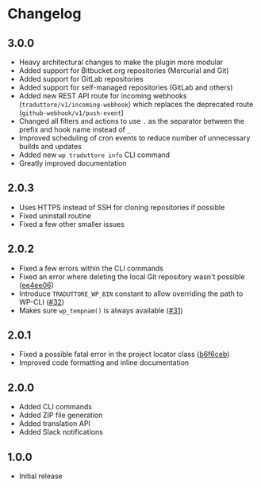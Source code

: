 # Changelog

## 3.0.0

* Heavy architectural changes to make the plugin more modular
* Added support for Bitbucket.org repositories (Mercurial and Git)
* Added support for GitLab repositories
* Added support for self-managed repositories (GitLab and others)
* Added new REST API route for incoming webhooks (`traduttore/v1/incoming-webhook`) which replaces the deprecated route (`github-webhook/v1/push-event`)
* Changed all filters and actions to use `.` as the separator between the prefix and hook name instead of `_`
* Improved scheduling of cron events to reduce number of unnecessary builds and updates
* Added new `wp traduttore info` CLI command
* Greatly improved documentation

## 2.0.3

* Uses HTTPS instead of SSH for cloning repositories if possible
* Fixed uninstall routine
* Fixed a few other smaller issues

## 2.0.2

* Fixed a few errors within the CLI commands
* Fixed an error where deleting the local Git repository wasn't possible ([ee4ee06](https://github.com/wearerequired/traduttore/commit/ee4ee0626b009f88e40362b22dd69c9092e742e5))
* Introduce `TRADUTTORE_WP_BIN` constant to allow overriding the path to WP-CLI ([#32](https://github.com/wearerequired/traduttore/pull/32))
* Makes sure `wp_tempnam()` is always available ([#31](https://github.com/wearerequired/traduttore/pull/31))

## 2.0.1

* Fixed a possible fatal error in the project locator class ([b6f6ceb](https://github.com/wearerequired/traduttore/commit/b6f6cebbed32f67d5891726c00f7d6bc44f42ff2))
* Improved code formatting and inline documentation

## 2.0.0

* Added CLI commands
* Added ZIP file generation
* Added translation API
* Added Slack notifications

## 1.0.0

* Initial release
